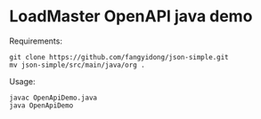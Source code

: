 # LoadMaster OpenAPI java demo

Requirements:

```
git clone https://github.com/fangyidong/json-simple.git
mv json-simple/src/main/java/org .
```

Usage:

```
javac OpenApiDemo.java
java OpenApiDemo
```